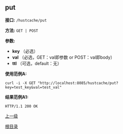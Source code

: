 ## put ##

**接口:** `/hustcache/put`

**方法:** `GET | POST`

**参数:** 

*  **key** （必选）  
*  **val** （必选，GET：val即参数 or POST：val即body）  
*  **ttl** （可选，default：无）

**使用范例A:**

    curl -i -X GET "http://localhost:8085/hustcache/put?key=test_key&val=test_val"

**结果范例A1:**

	HTTP/1.1 200 OK
	
[上一级](../hustdb.md)

[根目录](../../../index.md)